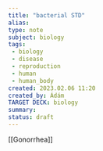 ```yaml
---
title: "bacterial STD"
alias: 
type: note
subject: biology
tags:
 - biology
 - disease
 - reproduction
 - human
 - human_body
created: 2023.02.06 11:20
created_by: Ádám
TARGET DECK: biology
summary: 
status: draft 
---
```

[[Gonorrhea]]